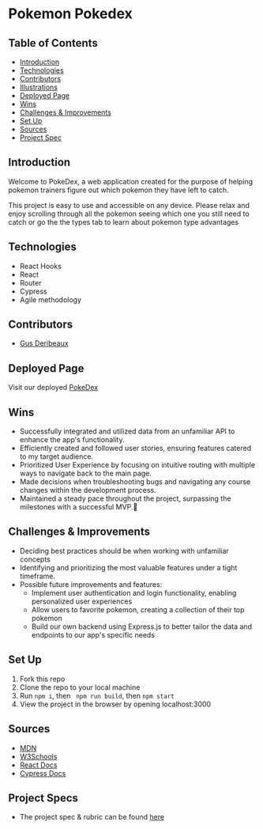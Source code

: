 # Pokemon Pokedex

## Table of Contents
  - [Introduction](#Introduction)
  - [Technologies](#Technologies)
  - [Contributors](#Contributors)
  - [Illustrations](#Illustrations)
  - [Deployed Page](#Deployed-Page)
  - [Wins](#Wins)
  - [Challenges & Improvements](#Challenges-&-Improvements)
  - [Set Up](#Set-Up)
  - [Sources](#Sources)
  - [Project Spec](#Project-Spec)

## Introduction
Welcome to PokeDex, a web application created for the purpose of helping pokemon trainers figure out which pokemon they have left to catch.

This project is easy to use and accessible on any device. Please relax and enjoy scrolling through all the pokemon seeing which one you still need to catch or go the the types tab to learn about pokemon type advantages

## Technologies
  - React Hooks
  - React
  - Router
  - Cypress
  - Agile methodology

## Contributors
  - [Gus Deribeaux](https://github.com/Gderibeaux)

## Deployed Page

Visit our deployed [PokeDex]()

## Wins
- Successfully integrated and utilized data from an unfamiliar API to enhance the app's functionality.
- Efficiently created and followed user stories, ensuring features catered to my target audience.
- Prioritized User Experience by focusing on intuitive routing with multiple ways to navigate back to the main page.
- Made decisions when troubleshooting bugs and navigating any course changes within the development process.
- Maintained a steady pace throughout the project, surpassing the milestones with a successful MVP.💪

## Challenges & Improvements
  - Deciding best practices should be when working with unfamiliar concepts
  - Identifying and prioritizing the most valuable features under a tight timeframe. 
  - Possible future improvements and features:
    - Implement user authentication and login functionality, enabling personalized user experiences
    - Allow users to favorite pokemon, creating a collection of their top pokemon
    - Build our own backend using Express.js to better tailor the data and endpoints to our app's specific needs

## Set Up

1. Fork this repo  
2. Clone the repo to your local machine   
3. Run `npm i`, then ` npm run build`, then `npm start`
4. View the project in the browser by opening localhost:3000

## Sources
  - [MDN](http://developer.mozilla.org/en-US/)
  - [W3Schools](https://www.w3schools.com/)
  - [React Docs](https://reactjs.org/docs/getting-started.html)
  - [Cypress Docs](https://docs.cypress.io/guides/overview/why-cypress.html)


## Project Specs
  - The project spec & rubric can be found [here](https://github.com/Gderibeaux/pokemon-pokedex)